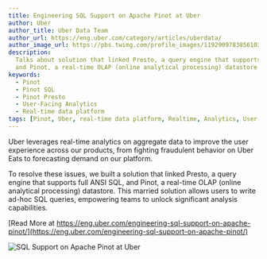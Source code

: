 ```yaml
---
title: Engineering SQL Support on Apache Pinot at Uber
author: Uber
author_title: Uber Data Team
author_url: https://eng.uber.com/category/articles/uberdata/
author_image_url: https://pbs.twimg.com/profile_images/1192909783856103427/6A4s8gW2_400x400.png
description:
  Talks about solution that linked Presto, a query engine that supports full ANSI SQL,
  and Pinot, a real-time OLAP (online analytical processing) datastore.
keywords:
  - Pinot
  - Pinot SQL
  - Pinot Presto
  - User-Facing Analytics
  - Real-time data platform
tags: [Pinot, Uber, real-time data platform, Realtime, Analytics, User-Facing Analytics, Presto, SQL]
---
```


Uber leverages real-time analytics on aggregate data to improve the user experience across our products, from fighting fraudulent behavior on Uber Eats to forecasting demand on our platform.

To resolve these issues, we built a solution that linked Presto, a query engine that supports full ANSI SQL, and Pinot, a real-time OLAP (online analytical processing) datastore. This married solution allows users to write ad-hoc SQL queries, empowering teams to unlock significant analysis capabilities.

[Read More at https://eng.uber.com/engineering-sql-support-on-apache-pinot/](https://eng.uber.com/engineering-sql-support-on-apache-pinot/)

![SQL Support on Apache Pinot at Uber](https://1fykyq3mdn5r21tpna3wkdyi-wpengine.netdna-ssl.com/wp-content/uploads/2020/01/Header-SQL-768x329.png)
